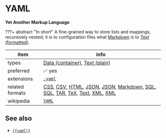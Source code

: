 

# YAML

**Yet Another Markup Language**

???+ abstract "In short"
    A fine-grained way to store lists and mappings, recursively nested; it is to configuration files what [Markdown](../fileFormats/markdown.md) is to [Text (formatted)](../dataTypes/textFormatted.md).

item | info
--- | ---
types | [Data (container)](../dataTypes/dataContainer.md), [Text (plain)](../dataTypes/textPlain.md)
preferred | ✅ yes
extensions | [`.yaml`](../extensions/yaml.md)
related formats | [CSS](../fileFormats/css.md), [CSV](../fileFormats/csv.md), [HTML](../fileFormats/html.md), [JSON](../fileFormats/json.md), [JSON](../fileFormats/json.md), [Markdown](../fileFormats/markdown.md), [SQL](../fileFormats/sql.md), [SQL](../fileFormats/sql.md), [TAR](../fileFormats/tar.md), [TeX](../fileFormats/tex.md), [Text](../fileFormats/text.md), [XML](../fileFormats/xml.md), [XML](../fileFormats/xml.md)
wikipedia | [`YAML`]({{wikipedia}}/YAML)



## See also
*   [`{{yaml}}`]({{yaml}})



